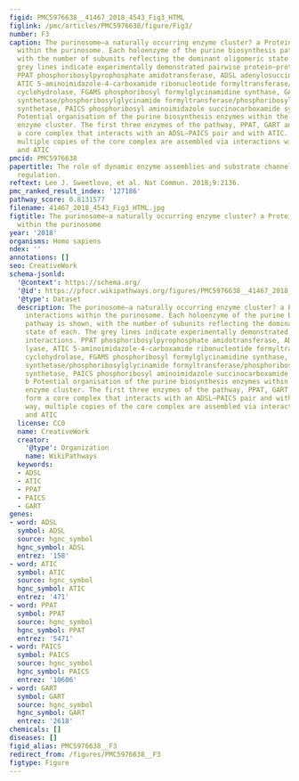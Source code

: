 ```yaml
---
figid: PMC5976638__41467_2018_4543_Fig3_HTML
figlink: /pmc/articles/PMC5976638/figure/Fig3/
number: F3
caption: The purinosome—a naturally occurring enzyme cluster? a Protein–protein interactions
  within the purinosome. Each holoenzyme of the purine biosynthesis pathway is shown,
  with the number of subunits reflecting the dominant oligomeric state of each. The
  grey lines indicate experimentally demonstrated pairwise protein–protein interactions.
  PPAT phosphoribosylpyrophosphate amidotransferase, ADSL adenylosuccinate lyase,
  ATIC 5-aminoimidazole-4-carboxamide ribonucleotide formyltransferase/5′-inosinemonophosphate
  cyclohydrolase, FGAMS phosphoribosyl formylglycinamidine synthase, GART phosphoribosylglycinamide
  synthetase/phosphoribosylglycinamide formyltransferase/phosphoribosylaminoimidazole
  synthetase, PAICS phosphoribosyl aminoimidazole succinocarboxamide synthetase. b
  Potential organisation of the purine biosynthesis enzymes within the purinosome
  enzyme cluster. The first three enzymes of the pathway, PPAT, GART and FGAMS, form
  a core complex that interacts with an ADSL–PAICS pair and with ATIC. In this way,
  multiple copies of the core complex are assembled via interactions with ADSL–PAICS
  and ATIC
pmcid: PMC5976638
papertitle: The role of dynamic enzyme assemblies and substrate channelling in metabolic
  regulation.
reftext: Lee J. Sweetlove, et al. Nat Commun. 2018;9:2136.
pmc_ranked_result_index: '127186'
pathway_score: 0.8131577
filename: 41467_2018_4543_Fig3_HTML.jpg
figtitle: The purinosome—a naturally occurring enzyme cluster? a Protein–protein interactions
  within the purinosome
year: '2018'
organisms: Homo sapiens
ndex: ''
annotations: []
seo: CreativeWork
schema-jsonld:
  '@context': https://schema.org/
  '@id': https://pfocr.wikipathways.org/figures/PMC5976638__41467_2018_4543_Fig3_HTML.html
  '@type': Dataset
  description: The purinosome—a naturally occurring enzyme cluster? a Protein–protein
    interactions within the purinosome. Each holoenzyme of the purine biosynthesis
    pathway is shown, with the number of subunits reflecting the dominant oligomeric
    state of each. The grey lines indicate experimentally demonstrated pairwise protein–protein
    interactions. PPAT phosphoribosylpyrophosphate amidotransferase, ADSL adenylosuccinate
    lyase, ATIC 5-aminoimidazole-4-carboxamide ribonucleotide formyltransferase/5′-inosinemonophosphate
    cyclohydrolase, FGAMS phosphoribosyl formylglycinamidine synthase, GART phosphoribosylglycinamide
    synthetase/phosphoribosylglycinamide formyltransferase/phosphoribosylaminoimidazole
    synthetase, PAICS phosphoribosyl aminoimidazole succinocarboxamide synthetase.
    b Potential organisation of the purine biosynthesis enzymes within the purinosome
    enzyme cluster. The first three enzymes of the pathway, PPAT, GART and FGAMS,
    form a core complex that interacts with an ADSL–PAICS pair and with ATIC. In this
    way, multiple copies of the core complex are assembled via interactions with ADSL–PAICS
    and ATIC
  license: CC0
  name: CreativeWork
  creator:
    '@type': Organization
    name: WikiPathways
  keywords:
  - ADSL
  - ATIC
  - PPAT
  - PAICS
  - GART
genes:
- word: ADSL
  symbol: ADSL
  source: hgnc_symbol
  hgnc_symbol: ADSL
  entrez: '158'
- word: ATIC
  symbol: ATIC
  source: hgnc_symbol
  hgnc_symbol: ATIC
  entrez: '471'
- word: PPAT
  symbol: PPAT
  source: hgnc_symbol
  hgnc_symbol: PPAT
  entrez: '5471'
- word: PAICS
  symbol: PAICS
  source: hgnc_symbol
  hgnc_symbol: PAICS
  entrez: '10606'
- word: GART
  symbol: GART
  source: hgnc_symbol
  hgnc_symbol: GART
  entrez: '2618'
chemicals: []
diseases: []
figid_alias: PMC5976638__F3
redirect_from: /figures/PMC5976638__F3
figtype: Figure
---
```

